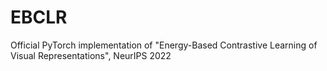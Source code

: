 # EBCLR
Official PyTorch implementation of "Energy-Based Contrastive Learning of Visual Representations", NeurIPS 2022
